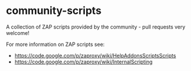 community-scripts
=================

A collection of ZAP scripts provided by the community - pull requests very welcome!

For more information on ZAP scripts see:
* https://code.google.com/p/zaproxy/wiki/HelpAddonsScriptsScripts
* https://code.google.com/p/zaproxy/wiki/InternalScripting
